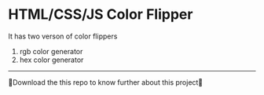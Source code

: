 # HTML/CSS/JS Color Flipper
It has two verson of color flippers
1. rgb color generator
2. hex color generator  
---
👙Download the this repo to know further about this project👙
